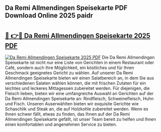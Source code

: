 ## Da Remi Allmendingen Speisekarte PDF Download Online 2025 paidr

# <h2><a href="http://gc69ebp.nevu.top/?p=Da+Remi+Allmendingen+Speisekarte">🔗 👉🔴 Da Remi Allmendingen Speisekarte 2025 PDF</a></h2>

[![Da Remi Allmendingen Speisekarte 2025 PDF](https://i.imgur.com/dBaPXMq.png)](http://gc69ebp.nevu.top/?p=Da+Remi+Allmendingen+Speisekarte)
Die Da Remi Allmendingen Speisekarte ist nicht nur eine Liste von Gerichten in einem Restaurant oder Café, sondern auch Ihre Möglichkeit, ein köstliches und für Ihren Geschmack geeignetes Gericht zu wählen. Auf unserer Da Remi Allmendingen Speisekarte bieten wir einen Salatbereich an, in dem Sie aus verschiedenen Salaten wählen können, die mit frischen Zutaten für ein leichtes und leckeres Mittagessen zubereitet werden. Für diejenigen, die Fleisch lieben, bieten wir eine umfangreiche Auswahl an Gerichten auf der Da Remi Allmendingen Speisekarte an: Rindfleisch, Schweinefleisch, Huhn und Fisch. Unseren Auserwählten bieten wir exquisite Gerichte wie Schaschlik und Steak an, die auf Holzkohle zubereitet werden. Wenn es Ihnen schwer fällt, etwas zu finden, das Ihnen auf der Da Remi Allmendingen Speisekarte gefällt, ist unser Team bereit zu helfen und Ihnen einen komfortablen und angenehmen Service zu bieten.
